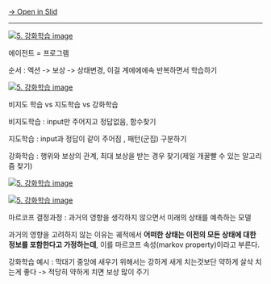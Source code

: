 [→ Open in Slid](https://slid.cc/vdocs/19678884f93e4d5188a513d54664b456)


---




[![5. 강화학습 image](https://slid-capture.s3.ap-northeast-2.amazonaws.com/public/capture_images/19678884f93e4d5188a513d54664b456/3ee0ddac-3df8-4e0a-b4ba-d13b71fa13bb.png)](https://slid.cc/vdocs/19678884f93e4d5188a513d54664b456?v=5703155c4c754b269e889b538eccdef2&start=247.327022)


에이전트 = 프로그램


순서 : 엑션 -> 보상 -> 상태변경, 이걸 계에에에속 반복하면서 학습하기




[![5. 강화학습 image](https://slid-capture.s3.ap-northeast-2.amazonaws.com/public/capture_images/19678884f93e4d5188a513d54664b456/e121f66b-4519-42de-9c31-e059ee122a9c.png)](https://slid.cc/vdocs/19678884f93e4d5188a513d54664b456?v=5703155c4c754b269e889b538eccdef2&start=508.957587)


비지도 학습 vs 지도학습 vs 강화학습


비지도학습 : input만 주어지고 정답없음, 함수찾기


지도학습 : input과 정답이 같이 주어짐 , 패턴(군집) 구분하기


강화학습 : 행위와 보상의 관계, 최대 보상을 받는 경우 찾기(제일 개꿀빨 수 있는 알고리즘 찾기)




[![5. 강화학습 image](https://slid-capture.s3.ap-northeast-2.amazonaws.com/public/capture_images/19678884f93e4d5188a513d54664b456/957f8160-171a-453e-8c7a-605522facf88.png)](https://slid.cc/vdocs/19678884f93e4d5188a513d54664b456?v=5703155c4c754b269e889b538eccdef2&start=815.509871)

[![5. 강화학습 image](https://slid-capture.s3.ap-northeast-2.amazonaws.com/public/capture_images/19678884f93e4d5188a513d54664b456/8984bb3e-5e75-4461-a8b8-f069725b4bda.png)](https://slid.cc/vdocs/19678884f93e4d5188a513d54664b456?v=5703155c4c754b269e889b538eccdef2&start=1033.344034)


마르코프 결정과정 : 과거의 영향을 생각하지 않으면서 미래의 상태를 예측하는 모델


과거의 영향을 고려하지 않는 이유는 궤적에서 **어떠한 상태는 이전의 모든 상태에 대한 정보를 포함한다고 가정하는데**, 이를 마르코프 속성(markov property)이라고 부른다.


강화학습 예시 : 막대기 중앙에 새우기 위해서는 강하게 새게 치는것보단 약하게 살삭 치는게 좋다 -> 적당히 약하게 치면 보상 많이 주기



